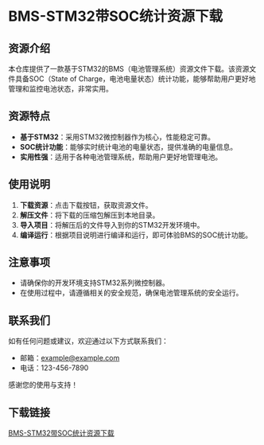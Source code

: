 # BMS-STM32带SOC统计资源下载

## 资源介绍

本仓库提供了一款基于STM32的BMS（电池管理系统）资源文件下载。该资源文件具备SOC（State of Charge，电池电量状态）统计功能，能够帮助用户更好地管理和监控电池状态，非常实用。

## 资源特点

- **基于STM32**：采用STM32微控制器作为核心，性能稳定可靠。
- **SOC统计功能**：能够实时统计电池的电量状态，提供准确的电量信息。
- **实用性强**：适用于各种电池管理系统，帮助用户更好地管理电池。

## 使用说明

1. **下载资源**：点击下载按钮，获取资源文件。
2. **解压文件**：将下载的压缩包解压到本地目录。
3. **导入项目**：将解压后的文件导入到你的STM32开发环境中。
4. **编译运行**：根据项目说明进行编译和运行，即可体验BMS的SOC统计功能。

## 注意事项

- 请确保你的开发环境支持STM32系列微控制器。
- 在使用过程中，请遵循相关的安全规范，确保电池管理系统的安全运行。

## 联系我们

如有任何问题或建议，欢迎通过以下方式联系我们：

- 邮箱：example@example.com
- 电话：123-456-7890

感谢您的使用与支持！

## 下载链接

[BMS-STM32带SOC统计资源下载](https://pan.quark.cn/s/4dbeb5142c5e)